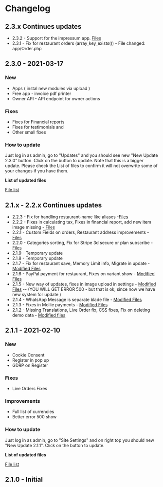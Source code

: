 # Changelog

## 2.3.x Continues updates <a id="2-3-x-continues-updates"></a>

* 2.3.2 - Support for the impressum app. [Files](https://gist.github.com/dimovdaniel/45b4b2476896e2920550ef58c33bacab)​
* 2.3.1 - Fix for restaurant orders \(array\_key\_exists\(\)\) - File changed: app/Order.php

## 2.3.0 - 2021-03-17 <a id="2-3-0-2021-03-17"></a>

### New <a id="new"></a>

* Apps \( instal new modules via upload \)
* Free app - invoice pdf printer
* Owner API - API endpoint for owner actions

### Fixes <a id="fixes"></a>

* Fixes for Financial reports
* Fixes for testimonials and
* Other small fixes

### How to update <a id="how-to-update"></a>

Just log in as admin, go to "Updates" and you should see new "New Update 2.3.0" button. Click on the button to update. Note that this is a bigger update. Please check the List of files to confirm it will not overwrite some of your changes if you have them.

**List of updated files**

​[File list](https://gist.github.com/dimovdaniel/c1eaaacc8f36fa71ef44a4cbbdc26087)​

## 2.1.x - 2.2.x Continues updates <a id="2-1-x-2-2-x-continues-updates"></a>

* 2.2.3 - Fix for handling restaurant-name like aliases -[Files](https://gist.github.com/dimovdaniel/6ebd98a48eba52906fb536dfd80d45e5)​
* 2.2.2 - Fixes in calculating tax, Fixes in financial report, add new item image missing - [Files](https://gist.github.com/dimovdaniel/a63e2dbabde132691d892430199a06f9)​
* 2.2.1 - Custom Fields on orders, Restaurant address improvements - [Files](https://gist.github.com/dimovdaniel/4e5e670a13bbcb52e1d1143f34752c44)​
* 2.2.0 - Categories sorting, Fix for Stripe 3d secure or plan subscribe - [Files](https://gist.github.com/dimovdaniel/4e168f71933b3249a4e853e5f6995b21)​
* 2.1.9 - Temporary update
* 2.1.8 - Temporary update
* 2.1.7 - Fix for restaurant save, Memory Limit info, Migrate in update - [Modified Files](https://gist.github.com/dimovdaniel/fcf3703ec281b69265869ad9b9953742)​
* 2.1.6 - PayPal payment for restaurant, Fixes on variant show - [Modified Files](https://gist.github.com/dimovdaniel/90d555271a5db0c6f2cf7980e69befab)​
* 2.1.5 - New way of updates, fixes in image upload in settings - [Modified Files](https://gist.github.com/dimovdaniel/786c82b2776eda1d47a97a5ec9c970c4) -- \(YOU WILL GET ERROR 500 - but that is ok, since now we have new system for update \)
* 2.1.4 - WhatsApp Message is separate blade file - [Modified Files](https://gist.github.com/dimovdaniel/7a3fad29bf15241fe310fdecd8e0da68)​
* 2.1.3 - Fixes in Mollie payments - [Modified Files](https://gist.github.com/dimovdaniel/644f827344deed01443309429f56a542)​
* 2.1.2 - Missing Translations, Live Order fix, CSS fixes, Fix on deleting demo data - [Modified files](https://gist.github.com/dimovdaniel/165ae8c25bbf1fce08cb5a2243127fef)​

## 2.1.1 - 2021-02-10 <a id="2-1-1-2021-02-10"></a>

### New <a id="new-1"></a>

* Cookie Consent
* Register in pop up
* GDRP on Register

### Fixes <a id="fixes-1"></a>

* Live Orders Fixes

### Improvements <a id="improvements"></a>

* Full list of currencies
* Better error 500 show

### How to update <a id="how-to-update-1"></a>

Just log in as admin, go to "Site Settings" and on right top you should new "New Update 2.1.1". Click on the button to update.

**List of updated files**

​[File list](https://gist.github.com/dimovdaniel/6b51bda8517cc0804d1c0c99196d63c8)​

## 2.1.0 - Initial <a id="2-1-0-initial"></a>

